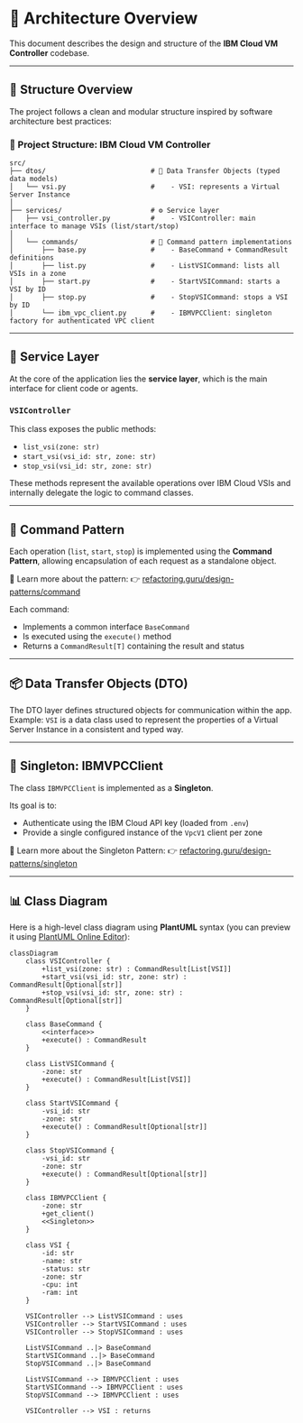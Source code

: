 # 🧠 Architecture Overview

This document describes the design and structure of the **IBM Cloud VM Controller** codebase.

---

## 🧩 Structure Overview

The project follows a clean and modular structure inspired by software architecture best practices:

### 📁 Project Structure: IBM Cloud VM Controller

```
src/
├── dtos/                          # 📨 Data Transfer Objects (typed data models)
│   └── vsi.py                     #    - VSI: represents a Virtual Server Instance
│
├── services/                      # ⚙️ Service layer
│   ├── vsi_controller.py          #    - VSIController: main interface to manage VSIs (list/start/stop)
│
│   └── commands/                  # 🧠 Command pattern implementations
│       ├── base.py                #    - BaseCommand + CommandResult definitions
│       ├── list.py                #    - ListVSICommand: lists all VSIs in a zone
│       ├── start.py               #    - StartVSICommand: starts a VSI by ID
│       ├── stop.py                #    - StopVSICommand: stops a VSI by ID
│       └── ibm_vpc_client.py      #    - IBMVPCClient: singleton factory for authenticated VPC client
```

---

## 🔧 Service Layer

At the core of the application lies the **service layer**, which is the main interface for client code or agents.

### `VSIController`

This class exposes the public methods:
- `list_vsi(zone: str)`
- `start_vsi(vsi_id: str, zone: str)`
- `stop_vsi(vsi_id: str, zone: str)`

These methods represent the available operations over IBM Cloud VSIs and internally delegate the logic to command classes.

---

## 🧱 Command Pattern

Each operation (`list`, `start`, `stop`) is implemented using the **Command Pattern**, allowing encapsulation of each request as a standalone object.

📖 Learn more about the pattern:
👉 [refactoring.guru/design-patterns/command](https://refactoring.guru/design-patterns/command)

Each command:
- Implements a common interface `BaseCommand`
- Is executed using the `execute()` method
- Returns a `CommandResult[T]` containing the result and status

---

## 📦 Data Transfer Objects (DTO)

The DTO layer defines structured objects for communication within the app.
Example: `VSI` is a data class used to represent the properties of a Virtual Server Instance in a consistent and typed way.

---

## 🧵 Singleton: IBMVPCClient

The class `IBMVPCClient` is implemented as a **Singleton**.

Its goal is to:
- Authenticate using the IBM Cloud API key (loaded from `.env`)
- Provide a single configured instance of the `VpcV1` client per zone

📖 Learn more about the Singleton Pattern:
👉 [refactoring.guru/design-patterns/singleton](https://refactoring.guru/design-patterns/singleton)

---

## 📊 Class Diagram

Here is a high-level class diagram using **PlantUML** syntax (you can preview it using [PlantUML Online Editor](https://www.planttext.com)):

```mermaid
classDiagram
    class VSIController {
        +list_vsi(zone: str) : CommandResult[List[VSI]]
        +start_vsi(vsi_id: str, zone: str) : CommandResult[Optional[str]]
        +stop_vsi(vsi_id: str, zone: str) : CommandResult[Optional[str]]
    }

    class BaseCommand {
        <<interface>>
        +execute() : CommandResult
    }

    class ListVSICommand {
        -zone: str
        +execute() : CommandResult[List[VSI]]
    }

    class StartVSICommand {
        -vsi_id: str
        -zone: str
        +execute() : CommandResult[Optional[str]]
    }

    class StopVSICommand {
        -vsi_id: str
        -zone: str
        +execute() : CommandResult[Optional[str]]
    }

    class IBMVPCClient {
        -zone: str
        +get_client()
        <<Singleton>>
    }

    class VSI {
        -id: str
        -name: str
        -status: str
        -zone: str
        -cpu: int
        -ram: int
    }

    VSIController --> ListVSICommand : uses
    VSIController --> StartVSICommand : uses
    VSIController --> StopVSICommand : uses

    ListVSICommand ..|> BaseCommand
    StartVSICommand ..|> BaseCommand
    StopVSICommand ..|> BaseCommand

    ListVSICommand --> IBMVPCClient : uses
    StartVSICommand --> IBMVPCClient : uses
    StopVSICommand --> IBMVPCClient : uses

    VSIController --> VSI : returns
```